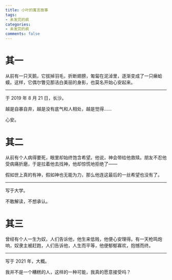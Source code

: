 ```yaml
---
title: 小叶的寓言故事
tags:
- 未发完的疯
categories:
- 未发完的疯
comments: false
---
```


# 其一

从前有一只天鹅，它拔掉羽毛，折断翅膀，匍匐在泥淖里，逐渐变成了一只癞蛤蟆。这样，它偶尔瞥见那洁白美丽的身影，也莫名开始心安起来。

------

于 2019 年 8 月 21 日，长沙。

越是自暴自弃，越是没有底气和人相处，越是觉得……

心安。

# 其二

从前有个人病得要死，眼里却始终饱含希望。他说，神会带给他救赎。朋友不忍他受病痛折磨，于是拉着他去找神，他却惊慌地拒绝了——

假如世上真的有神，假如神也无能为力，那么他连这最后的一丝希望也没有了。

------

写于大学。

不敢解读，不想承认。

# 其三

曾经有个人一生为奴，人们告诉他，他生来低贱，他便心安理得。有一天枪鸣炮响，奴隶主被赶跑，人们告诉他，人生而平等，他便郁郁寡欢，抱憾而终。

------

写于 2021 年，大概。

我并不是一个糟糕的人，这样的一种可能，我真的愿意接受吗？
